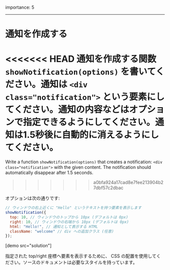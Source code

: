 importance: 5

---

# 通知を作成する

<<<<<<< HEAD
通知を作成する関数 `showNotification(options)` を書いてください。通知は `<div class="notification">` という要素にしてください。通知の内容などはオプションで指定できるようにしてください。通知は1.5秒後に自動的に消えるようにしてください。
=======
Write a function `showNotification(options)` that creates a notification: `<div class="notification">` with the given content. The notification should automatically disappear after 1.5 seconds.
>>>>>>> a0bfa924a17cad8e7fee213904b27dbf57c2dbac

オプションは次の通りです:

```js
// ウィンドウの右上近くに "Hello" というテキストを持つ要素を表示します
showNotification({
  top: 10, // ウィンドウのトップから 10px (デフォルトは 0px)
  right: 10, // ウィンドウの右端から 10px (デフォルトは 0px)
  html: "Hello!", // 通知として表示する HTML
  className: "welcome" // div への追加クラス (任意)
});
```

[demo src="solution"]


指定された top/right 座標へ要素を表示するために、 CSS の配置を使用してください。ソースのドキュメントは必要なスタイルを持っています。
